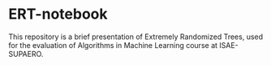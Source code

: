 # ERT-notebook

This repository is a brief presentation of Extremely Randomized Trees, used for the evaluation of Algorithms in Machine Learning course at ISAE-SUPAERO.  
